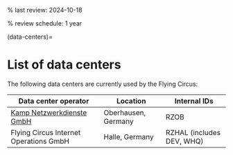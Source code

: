 % last review: 2024-10-18

% review schedule: 1 year


(data-centers)=

# List of data centers

The following data centers are currently used by the Flying Circus:

| Data center operator                   | Location            | Internal IDs |
| -------------------------------------- | ------------------- | ----------- |
| [Kamp Netzwerkdienste GmbH]            | Oberhausen, Germany | RZOB        |
| Flying Circus Internet Operations GmbH | Halle, Germany      | RZHAL (includes DEV, WHQ)    |

[kamp netzwerkdienste gmbh]: http://www.kamp.de/kamp-rechenzentrum.html
